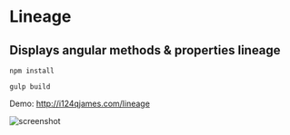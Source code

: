 # Lineage
## Displays angular methods & properties lineage

`npm install`

`gulp build`

Demo: http://i124qjames.com/lineage

![screenshot](http://i.imgur.com/mxOuJpm.png)




